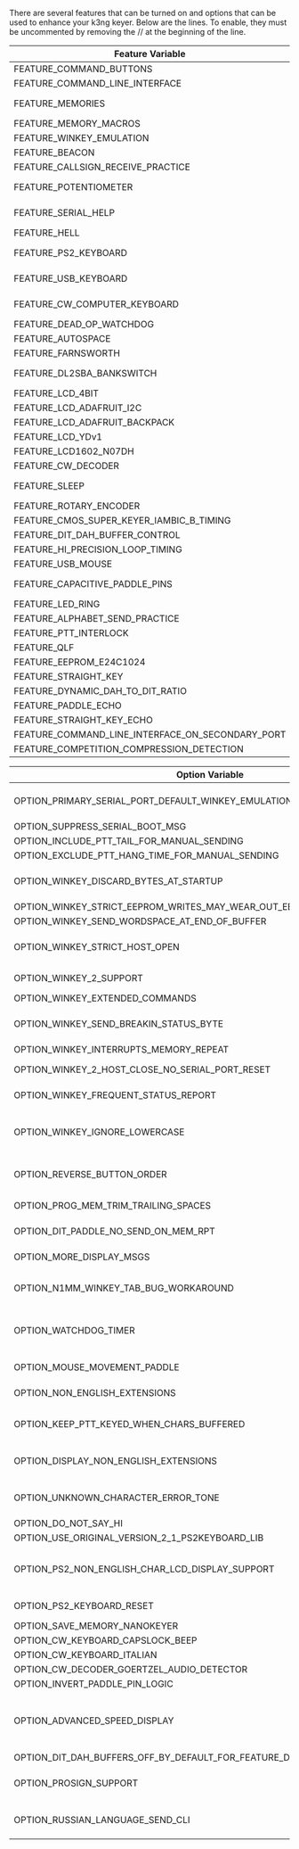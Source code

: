 There are several features that can be turned on and options that can be used to enhance your k3ng keyer. Below are the lines. To enable, they must be uncommented by removing the // at the beginning of the line.

| Feature Variable | location | Notes |
| ------------- |:-------------:|:-----|
|FEATURE_COMMAND_BUTTONS | keyer_features_and_options.h | Enable command buttons 
|FEATURE_COMMAND_LINE_INTERFACE | keyer_features_and_options.h | Enable command line interface over serial connection
|FEATURE_MEMORIES | keyer_features_and_options.h | on the Arduino Due, you must have FEATURE_EEPROM_E24C1024 and E24C1024 EEPROM hardware in order to compile this
|FEATURE_MEMORY_MACROS | keyer_features_and_options.h | 
|FEATURE_WINKEY_EMULATION | keyer_features_and_options.h | 
|FEATURE_BEACON | keyer_features_and_options.h | 
|FEATURE_CALLSIGN_RECEIVE_PRACTICE | keyer_features_and_options.h | 
|FEATURE_POTENTIOMETER | keyer_features_and_options.h | Speed control, if enabled, must have pot connected or false wpm will trigger changes randomly
|FEATURE_SERIAL_HELP | show help for command line interface
|FEATURE_HELL | keyer_features_and_options.h | 
|FEATURE_PS2_KEYBOARD | keyer_features_and_options.h | Use a PS2 keyboard to send code - Change keyboard layout (non-US) in K3NG_PS2Keyboard.h.  Additional options below.
|FEATURE_USB_KEYBOARD | keyer_features_and_options.h | Use a USB keyboard to send code - Uncomment three lines in k3ng_keyer.ino (search for note_usb_uncomment_lines)
|FEATURE_CW_COMPUTER_KEYBOARD | keyer_features_and_options.h | Have an Arduino Due or Leonardo act as a USB HID (Human Interface Device) keyboard and use the paddle to "type" characters on the computer
|FEATURE_DEAD_OP_WATCHDOG | keyer_features_and_options.h | 
|FEATURE_AUTOSPACE | keyer_features_and_options.h | 
|FEATURE_FARNSWORTH | keyer_features_and_options.h | 
|FEATURE_DL2SBA_BANKSWITCH | keyer_features_and_options.h | Switch memory banks feature as described here: http://dl2sba.com/index.php?option=com_content&view=article&id=131:nanokeyer&catid=15:shack&Itemid=27#english
|FEATURE_LCD_4BIT | keyer_features_and_options.h | classic LCD disidefplay using 4 I/O lines
|FEATURE_LCD_ADAFRUIT_I2C | keyer_features_and_options.h | Adafruit I2C LCD display using MCP23017 at addr 0x20
|FEATURE_LCD_ADAFRUIT_BACKPACK | keyer_features_and_options.h | Adafruit I2C LCD Backup using MCP23008
|FEATURE_LCD_YDv1 | keyer_features_and_options.h | YourDuino I2C LCD display with old LCM 1602 V1 ic
|FEATURE_LCD1602_N07DH | keyer_features_and_options.h | http://linksprite.com/wiki/index.php5?title=16_X_2_LCD_Keypad_Shield_for_Arduino
|FEATURE_CW_DECODER | keyer_features_and_options.h | Decode CW into the keyer
|FEATURE_SLEEP | keyer_features_and_options.h | go to sleep after x minutes to conserve battery power (not compatible with Arduino DUE, may have mixed results with Mega and Mega ADK)
|FEATURE_ROTARY_ENCODER | keyer_features_and_options.h | Use a rotary encoder for speed control
|FEATURE_CMOS_SUPER_KEYER_IAMBIC_B_TIMING | keyer_features_and_options.h | 
|FEATURE_DIT_DAH_BUFFER_CONTROL | keyer_features_and_options.h | 
|FEATURE_HI_PRECISION_LOOP_TIMING | keyer_features_and_options.h | 
|FEATURE_USB_MOUSE | keyer_features_and_options.h | Uncomment three lines in k3ng_keyer.ino (search for note_usb_uncomment_lines)
|FEATURE_CAPACITIVE_PADDLE_PINS | keyer_features_and_options.h | remove the bypass capacitors on the paddle_left and paddle_right lines when using capactive paddles
|FEATURE_LED_RING | keyer_features_and_options.h | Mayhew Labs Led Ring support for rotary encoder
|FEATURE_ALPHABET_SEND_PRACTICE | keyer_features_and_options.h | enables command mode S command - created by Ryan, KC2ZWM
|FEATURE_PTT_INTERLOCK | keyer_features_and_options.h | 
|FEATURE_QLF | keyer_features_and_options.h | 
|FEATURE_EEPROM_E24C1024 | keyer_features_and_options.h | 
|FEATURE_STRAIGHT_KEY | keyer_features_and_options.h | 
|FEATURE_DYNAMIC_DAH_TO_DIT_RATIO | keyer_features_and_options.h | 
|FEATURE_PADDLE_ECHO | keyer_features_and_options.h | 
|FEATURE_STRAIGHT_KEY_ECHO | keyer_features_and_options.h | 
|FEATURE_COMMAND_LINE_INTERFACE_ON_SECONDARY_PORT | keyer_features_and_options.h | Activate the Command Line interface on the secondary serial port
|FEATURE_COMPETITION_COMPRESSION_DETECTION | keyer_features_and_options.h | **Experimental**


| Option Variable | location | Notes |
| ------------- |:-------------:|:-----|
|OPTION_PRIMARY_SERIAL_PORT_DEFAULT_WINKEY_EMULATION |keyer_features_and_options.h | Use when activating both FEATURE_WINKEY_EMULATION and FEATURE_COMMAND_LINE_INTERFACE 
|OPTION_SUPPRESS_SERIAL_BOOT_MSG | keyer_features_and_options.h | 
|OPTION_INCLUDE_PTT_TAIL_FOR_MANUAL_SENDING | keyer_features_and_options.h | 
|OPTION_EXCLUDE_PTT_HANG_TIME_FOR_MANUAL_SENDING | keyer_features_and_options.h | 
|OPTION_WINKEY_DISCARD_BYTES_AT_STARTUP | keyer_features_and_options.h | if ASR is not disabled, you may need this to discard errant serial port bytes at startup
|OPTION_WINKEY_STRICT_EEPROM_WRITES_MAY_WEAR_OUT_EEPROM | keyer_features_and_options.h | 
|OPTION_WINKEY_SEND_WORDSPACE_AT_END_OF_BUFFER | keyer_features_and_options.h | 
|OPTION_WINKEY_STRICT_HOST_OPEN | keyer_features_and_options.h | require an admin host open Winkey command before doing any other commands
|OPTION_WINKEY_2_SUPPORT | keyer_features_and_options.h | comment out to revert to Winkey version 1 emulation
|OPTION_WINKEY_EXTENDED_COMMANDS | keyer_features_and_options.h | **in development**
|OPTION_WINKEY_SEND_BREAKIN_STATUS_BYTE | keyer_features_and_options.h | additional code to check_dit_paddle() and check_dah_paddle() to send 0xC2 status byte when paddles are hit
|OPTION_WINKEY_INTERRUPTS_MEMORY_REPEAT | keyer_features_and_options.h | 
|OPTION_WINKEY_2_HOST_CLOSE_NO_SERIAL_PORT_RESET | keyer_features_and_options.h | activate this when using Winkey 2 emulation and Win-Test
|OPTION_WINKEY_FREQUENT_STATUS_REPORT | keyer_features_and_options.h | activate this to make Winkey emulation play better with RUMlog and RUMped
|OPTION_WINKEY_IGNORE_LOWERCASE | keyer_features_and_options.h | Enable for typical K1EL Winkeyer behavior (use for SkookumLogger version 1.10.14 and prior to workaround "r" bug)
|OPTION_REVERSE_BUTTON_ORDER | keyer_features_and_options.h | This is mainly for the DJ0MY NanoKeyer http://nanokeyer.wordpress.com/
|OPTION_PROG_MEM_TRIM_TRAILING_SPACES | keyer_features_and_options.h | trim trailing spaces from memory when programming in command mode
|OPTION_DIT_PADDLE_NO_SEND_ON_MEM_RPT | keyer_features_and_options.h | this makes dit paddle memory interruption a little smoother
|OPTION_MORE_DISPLAY_MSGS | keyer_features_and_options.h | additional optional display messages - comment out to save memory
|OPTION_N1MM_WINKEY_TAB_BUG_WORKAROUND | keyer_features_and_options.h | enable this to ignore the TAB key in the Send CW window (this breaks SO2R functionality in N1MM)
|OPTION_WATCHDOG_TIMER | keyer_features_and_options.h | this enables a four second ATmega48/88/168/328 watchdog timer; use for unattended/remote operation only
|OPTION_MOUSE_MOVEMENT_PADDLE | keyer_features_and_options.h | **experimental** (just fooling around) - mouse movement will act like a paddle
|OPTION_NON_ENGLISH_EXTENSIONS | keyer_features_and_options.h | add support for additional CW characters (i.e. À, Å, Þ, etc.)
|OPTION_KEEP_PTT_KEYED_WHEN_CHARS_BUFFERED | keyer_features_and_options.h | this option keeps PTT high if there are characters buffered from the keyboard, the serial interface, or Winkey
|OPTION_DISPLAY_NON_ENGLISH_EXTENSIONS | keyer_features_and_options.h | LCD display suport for non-English (NO/DK/DE) characters - Courtesy of OZ1JHM
|OPTION_UNKNOWN_CHARACTER_ERROR_TONE | keyer_features_and_options.h | Play a tone when an unknown character is entered, aka you messed up so bad the keyer hasn't a clue :-)
|OPTION_DO_NOT_SAY_HI | keyer_features_and_options.h | 
|OPTION_USE_ORIGINAL_VERSION_2_1_PS2KEYBOARD_LIB | keyer_features_and_options.h | 
|OPTION_PS2_NON_ENGLISH_CHAR_LCD_DISPLAY_SUPPORT | keyer_features_and_options.h | makes some non-English characters from the PS2 keyboard display correctly in the LCD display (donated by Marcin sp5iou)
|OPTION_PS2_KEYBOARD_RESET | keyer_features_and_options.h | reset the PS2 keyboard upon startup with 0xFF (contributed by Bill, W9BEL)
|OPTION_SAVE_MEMORY_NANOKEYER | keyer_features_and_options.h | 
|OPTION_CW_KEYBOARD_CAPSLOCK_BEEP
|OPTION_CW_KEYBOARD_ITALIAN | keyer_features_and_options.h | 
|OPTION_CW_DECODER_GOERTZEL_AUDIO_DETECTOR
|OPTION_INVERT_PADDLE_PIN_LOGIC | keyer_features_and_options.h | 
|OPTION_ADVANCED_SPEED_DISPLAY | keyer_features_and_options.h | enables "nerd" speed visualization on display: wpm, cpm (char per min), duration of dit and dah in milliseconds and ratio (contributed by Giorgio, IZ2XBZ)
|OPTION_DIT_DAH_BUFFERS_OFF_BY_DEFAULT_FOR_FEATURE_DIT_DAH_BUFFER_CONTROL | keyer_features_and_options.h | 
|OPTION_PROSIGN_SUPPORT | keyer_features_and_options.h | additional prosign support for paddle and straight key echo on display, CLI, and in memory storage
|OPTION_RUSSIAN_LANGUAGE_SEND_CLI | keyer_features_and_options.h | Russian language CLI sending support (contributed by Павел Бирюков, UA1AQC)
